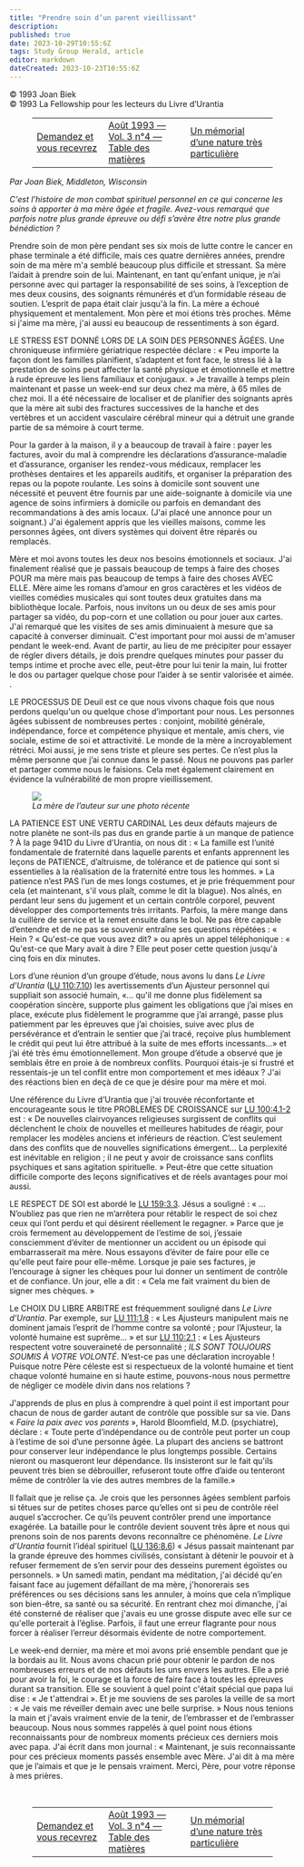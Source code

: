 ```yaml
---
title: "Prendre soin d’un parent vieillissant"
description: 
published: true
date: 2023-10-29T10:55:6Z
tags: Study Group Herald, article
editor: markdown
dateCreated: 2023-10-23T10:55:6Z
---
```


<p class="v-card v-sheet theme--light grey lighten-3 px-2">© 1993 Joan Biek<br>© 1993 La Fellowship pour les lecteurs du Livre d’Urantia</p>
<figure class="table chapter-navigator">
  <table>
    <tbody>
      <tr>
        <td>
        <a href="/fr/article/Bobbie_Dreier/Ask_and_You_Shal_Receive">
          <span class="mdi mdi-arrow-left-drop-circle"></span><span class="pl-2">Demandez et vous recevrez</span>
        </a>
        </td>
        <td>
        <a href="/fr/index/articles_study_group_herald#août-1993-vol-3-n°4">
          <span class="mdi mdi-book-open-variant"></span><span class="pl-2">Août 1993 — Vol. 3 n°4 — Table des matières</span>
        </a>
        </td>
        <td>
        <a href="/fr/article/Laureen_Oskochil/A_Memorial_of_a_very_Special_Nature">
          <span class="pr-2">Un mémorial d’une nature très particulière</span><span class="mdi mdi-arrow-right-drop-circle"></span>
        </a>
        </td>
      </tr>
    </tbody>
  </table>
</figure>



_Par Joan Biek, Middleton, Wisconsin_

_C'est l’histoire de mon combat spirituel personnel en ce qui concerne les soins à apporter à ma mère âgée et fragile. Avez-vous remarqué que parfois notre plus grande épreuve ou défi s’avère être notre plus grande bénédiction ?_

Prendre soin de mon père pendant ses six mois de lutte contre le cancer en phase terminale a été difficile, mais ces quatre dernières années, prendre soin de ma mère m'a semblé beaucoup plus difficile et stressant. Sa mère l’aidait à prendre soin de lui. Maintenant, en tant qu'enfant unique, je n’ai personne avec qui partager la responsabilité de ses soins, à l’exception de mes deux cousins, des soignants rémunérés et d’un formidable réseau de soutien. L’esprit de papa était clair jusqu'à la fin. La mère a échoué physiquement et mentalement. Mon père et moi étions très proches. Même si j'aime ma mère, j'ai aussi eu beaucoup de ressentiments à son égard.

LE STRESS EST DONNÉ LORS DE LA SOIN DES PERSONNES ÂGÉES. Une chroniqueuse infirmière gériatrique respectée déclare : « Peu importe la façon dont les familles planifient, s’adaptent et font face, le stress lié à la prestation de soins peut affecter la santé physique et émotionnelle et mettre à rude épreuve les liens familiaux et conjugaux. » Je travaille à temps plein maintenant et passe un week-end sur deux chez ma mère, à 65 miles de chez moi. Il a été nécessaire de localiser et de planifier des soignants après que la mère ait subi des fractures successives de la hanche et des vertèbres et un accident vasculaire cérébral mineur qui a détruit une grande partie de sa mémoire à court terme.

Pour la garder à la maison, il y a beaucoup de travail à faire : payer les factures, avoir du mal à comprendre les déclarations d’assurance-maladie et d’assurance, organiser les rendez-vous médicaux, remplacer les prothèses dentaires et les appareils auditifs, et organiser la préparation des repas ou la popote roulante. Les soins à domicile sont souvent une nécessité et peuvent être fournis par une aide-soignante à domicile via une agence de soins infirmiers à domicile ou parfois en demandant des recommandations à des amis locaux. (J'ai placé une annonce pour un soignant.) J'ai également appris que les vieilles maisons, comme les personnes âgées, ont divers systèmes qui doivent être réparés ou remplacés.

Mère et moi avons toutes les deux nos besoins émotionnels et sociaux. J'ai finalement réalisé que je passais beaucoup de temps à faire des choses POUR ma mère mais pas beaucoup de temps à faire des choses AVEC ELLE. Mère aime les romans d’amour en gros caractères et les vidéos de vieilles comédies musicales qui sont toutes deux gratuites dans ma bibliothèque locale. Parfois, nous invitons un ou deux de ses amis pour partager sa vidéo, du pop-corn et une collation ou pour jouer aux cartes. J'ai remarqué que les visites de ses amis diminuaient à mesure que sa capacité à converser diminuait. C'est important pour moi aussi de m'amuser pendant le week-end. Avant de partir, au lieu de me précipiter pour essayer de régler divers détails, je dois prendre quelques minutes pour passer du temps intime et proche avec elle, peut-être pour lui tenir la main, lui frotter le dos ou partager quelque chose pour l’aider à se sentir valorisée et aimée. .

LE PROCESSUS DE Deuil est ce que nous vivons chaque fois que nous perdons quelqu'un ou quelque chose d’important pour nous. Les personnes âgées subissent de nombreuses pertes : conjoint, mobilité générale, indépendance, force et compétence physique et mentale, amis chers, vie sociale, estime de soi et attractivité. Le monde de la mère a incroyablement rétréci. Moi aussi, je me sens triste et pleure ses pertes. Ce n’est plus la même personne que j’ai connue dans le passé. Nous ne pouvons pas parler et partager comme nous le faisions. Cela met également clairement en évidence la vulnérabilité de mon propre vieillissement.

<figure id="Figure_1" class="image urantiapedia image-style-align-right">
<img src="/image/article/Study_Group_Herald/Joan_Biek_mother.jpg">
<figcaption><em>La mère de l’auteur sur une photo récente</em></figcaption>
</figure>


LA PATIENCE EST UNE VERTU CARDINAL Les deux défauts majeurs de notre planète ne sont-ils pas dus en grande partie à un manque de patience ? À la page 941D du Livre d’Urantia, on nous dit : « La famille est l’unité fondamentale de fraternité dans laquelle parents et enfants apprennent les leçons de PATIENCE, d’altruisme, de tolérance et de patience qui sont si essentielles à la réalisation de la fraternité entre tous les hommes. » La patience n’est PAS l’un de mes longs costumes, et je prie fréquemment pour cela (et maintenant, s'il vous plaît, comme le dit la blague). Nos aînés, en perdant leur sens du jugement et un certain contrôle corporel, peuvent développer des comportements très irritants. Parfois, la mère mange dans la cuillère de service et la remet ensuite dans le bol. Ne pas être capable d’entendre et de ne pas se souvenir entraîne ses questions répétées : « Hein ? « Qu'est-ce que vous avez dit? » ou après un appel téléphonique : « Qu'est-ce que Mary avait à dire ? Elle peut poser cette question jusqu'à cinq fois en dix minutes.

Lors d’une réunion d’un groupe d’étude, nous avons lu dans _Le Livre d’Urantia_ ([LU 110:7.10](/fr/The_Urantia_Book/110#p7_10)) les avertissements d’un Ajusteur personnel qui suppliait son associé humain, «... qu'il me donne plus fidèlement sa coopération sincère, supporte plus gaiment les obligations que j’ai mises en place, exécute plus fidèlement le programme que j’ai arrangé, passe plus patiemment par les épreuves que j’ai choisies, suive avec plus de persévérance et d’entrain le sentier que j’ai tracé, reçoive plus humblement le crédit qui peut lui être attribué à la suite de mes efforts incessants...» et j’ai été très ému émotionnellement. Mon groupe d’étude a observé que je semblais être en proie à de nombreux conflits. Pourquoi étais-je si frustré et ressentais-je un tel conflit entre mon comportement et mes idéaux ? J'ai des réactions bien en deçà de ce que je désire pour ma mère et moi.

Une référence du Livre d’Urantia que j'ai trouvée réconfortante et encourageante sous le titre PROBLEMES DE CROISSANCE sur [LU 100:4.1-2](/fr/The_Urantia_Book/100#p4_1) est : « De nouvelles clairvoyances religieuses surgissent de conflits qui déclenchent le choix de nouvelles et meilleures habitudes de réagir, pour remplacer les modèles anciens et inférieurs de réaction. C’est seulement dans des conflits que de nouvelles significations émergent... La perplexité est inévitable en religion ; il ne peut y avoir de croissance sans conflits psychiques et sans agitation spirituelle. » Peut-être que cette situation difficile comporte des leçons significatives et de réels avantages pour moi aussi.

LE RESPECT DE SOI est abordé le [LU 159:3.3](/fr/The_Urantia_Book/159#p3_3). Jésus a souligné : « …N’oubliez pas que rien ne m’arrêtera pour rétablir le respect de soi chez ceux qui l’ont perdu et qui désirent réellement le regagner. » Parce que je crois fermement au développement de l’estime de soi, j’essaie consciemment d’éviter de mentionner un accident ou un épisode qui embarrasserait ma mère. Nous essayons d’éviter de faire pour elle ce qu'elle peut faire pour elle-même. Lorsque je paie ses factures, je l’encourage à signer les chèques pour lui donner un sentiment de contrôle et de confiance. Un jour, elle a dit : « Cela me fait vraiment du bien de signer mes chèques. »

Le CHOIX DU LIBRE ARBITRE est fréquemment souligné dans _Le Livre d’Urantia_. Par exemple, sur [LU 111:1.8](/fr/The_Urantia_Book/111#p1_8) : « Les Ajusteurs manipulent mais ne dominent jamais l’esprit de l’homme contre sa volonté ; pour l’Ajusteur, la volonté humaine est suprême... » et sur [LU 110:2.1](/fr/The_Urantia_Book/110#p2_1) : « Les Ajusteurs respectent votre souveraineté de personnalité ; _ILS SONT TOUJOURS SOUMIS À VOTRE VOLONTÉ_. N’est-ce pas une déclaration incroyable ! Puisque notre Père céleste est si respectueux de la volonté humaine et tient chaque volonté humaine en si haute estime, pouvons-nous nous permettre de négliger ce modèle divin dans nos relations ?

J'apprends de plus en plus à comprendre à quel point il est important pour chacun de nous de garder autant de contrôle que possible sur sa vie. Dans « _Faire la paix avec vos parents_ », Harold Bloomfield, M.D. (psychiatre), déclare : « Toute perte d’indépendance ou de contrôle peut porter un coup à l’estime de soi d’une personne âgée. La plupart des anciens se battront pour conserver leur indépendance le plus longtemps possible. Certains nieront ou masqueront leur dépendance. Ils insisteront sur le fait qu'ils peuvent très bien se débrouiller, refuseront toute offre d’aide ou tenteront même de contrôler la vie des autres membres de la famille.»

Il fallait que je relise ça. Je crois que les personnes âgées semblent parfois si têtues sur de petites choses parce qu’elles ont si peu de contrôle réel auquel s’accrocher. Ce qu’ils peuvent contrôler prend une importance exagérée. La bataille pour le contrôle devient souvent très âpre et nous qui prenons soin de nos parents devons reconnaître ce phénomène. _Le Livre d’Urantia_ fournit l’idéal spirituel ([LU 136:8.6](/fr/The_Urantia_Book/136#p8_6)) « Jésus passait maintenant par la grande épreuve des hommes civilisés, consistant à détenir le pouvoir et à refuser fermement de s’en servir pour des desseins purement égoïstes ou personnels. » Un samedi matin, pendant ma méditation, j'ai décidé qu'en faisant face au jugement défaillant de ma mère, j'honorerais ses préférences ou ses décisions sans les annuler, à moins que cela n’implique son bien-être, sa santé ou sa sécurité. En rentrant chez moi dimanche, j'ai été consterné de réaliser que j'avais eu une grosse dispute avec elle sur ce qu'elle porterait à l’église. Parfois, il faut une erreur flagrante pour nous forcer à réaliser l’erreur désormais évidente de notre comportement.

Le week-end dernier, ma mère et moi avons prié ensemble pendant que je la bordais au lit. Nous avons chacun prié pour obtenir le pardon de nos nombreuses erreurs et de nos défauts les uns envers les autres. Elle a prié pour avoir la foi, le courage et la force de faire face à toutes les épreuves durant sa transition. Elle se souvient à quel point c'était spécial que papa lui dise : « Je t'attendrai ». Et je me souviens de ses paroles la veille de sa mort : « Je vais me réveiller demain avec une belle surprise. » Nous nous tenions la main et j'avais vraiment envie de la tenir, de l’embrasser et de l’embrasser beaucoup. Nous nous sommes rappelés à quel point nous étions reconnaissants pour de nombreux moments précieux ces derniers mois avec papa. J'ai écrit dans mon journal : « Maintenant, je suis reconnaissante pour ces précieux moments passés ensemble avec Mère. J'ai dit à ma mère que je l’aimais et que je le pensais vraiment. Merci, Père, pour votre réponse à mes prières.

<br style="clear:both;"/>



<figure class="table chapter-navigator">
  <table>
    <tbody>
      <tr>
        <td>
        <a href="/fr/article/Bobbie_Dreier/Ask_and_You_Shal_Receive">
          <span class="mdi mdi-arrow-left-drop-circle"></span><span class="pl-2">Demandez et vous recevrez</span>
        </a>
        </td>
        <td>
        <a href="/fr/index/articles_study_group_herald#août-1993-vol-3-n°4">
          <span class="mdi mdi-book-open-variant"></span><span class="pl-2">Août 1993 — Vol. 3 n°4 — Table des matières</span>
        </a>
        </td>
        <td>
        <a href="/fr/article/Laureen_Oskochil/A_Memorial_of_a_very_Special_Nature">
          <span class="pr-2">Un mémorial d’une nature très particulière</span><span class="mdi mdi-arrow-right-drop-circle"></span>
        </a>
        </td>
      </tr>
    </tbody>
  </table>
</figure>
